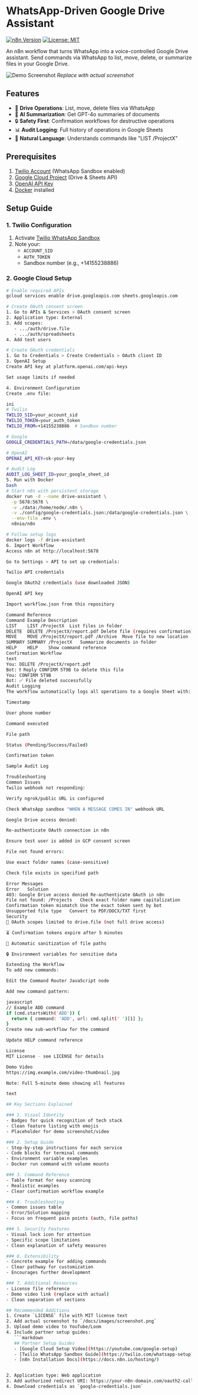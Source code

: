 # WhatsApp-Driven Google Drive Assistant
[![n8n Version](https://img.shields.io/badge/n8n-1.34+-blue.svg)](https://n8n.io)
[![License: MIT](https://img.shields.io/badge/License-MIT-yellow.svg)](https://opensource.org/licenses/MIT)

An n8n workflow that turns WhatsApp into a voice-controlled Google Drive assistant. Send commands via WhatsApp to list, move, delete, or summarize files in your Google Drive.

![Demo Screenshot](https://example.com/path/to/screenshot.png) *Replace with actual screenshot*

## Features
- 📁 **Drive Operations**: List, move, delete files via WhatsApp
- 📝 **AI Summarization**: Get GPT-4o summaries of documents
- 🔒 **Safety First**: Confirmation workflows for destructive operations
- 📊 **Audit Logging**: Full history of operations in Google Sheets
- 🤖 **Natural Language**: Understands commands like "LIST /ProjectX"

## Prerequisites
1. [Twilio Account](https://www.twilio.com/try-twilio) (WhatsApp Sandbox enabled)
2. [Google Cloud Project](https://console.cloud.google.com/) (Drive & Sheets API)
3. [OpenAI API Key](https://platform.openai.com/api-keys)
4. [Docker](https://docs.docker.com/get-docker/) installed

## Setup Guide

### 1. Twilio Configuration
1. Activate [Twilio WhatsApp Sandbox](https://console.twilio.com/us1/develop/sms/try-whatsapp)
2. Note your:
   - `ACCOUNT_SID`
   - `AUTH_TOKEN`
   - Sandbox number (e.g., +14155238886)

### 2. Google Cloud Setup
```bash
# Enable required APIs
gcloud services enable drive.googleapis.com sheets.googleapis.com

# Create OAuth consent screen
1. Go to APIs & Services > OAuth consent screen
2. Application type: External
3. Add scopes:
   - .../auth/drive.file
   - .../auth/spreadsheets
4. Add test users

# Create OAuth credentials
1. Go to Credentials > Create Credentials > OAuth client ID
3. OpenAI Setup
Create API key at platform.openai.com/api-keys

Set usage limits if needed

4. Environment Configuration
Create .env file:

ini
# Twilio
TWILIO_SID=your_account_sid
TWILIO_TOKEN=your_auth_token
TWILIO_FROM=+14155238886  # Sandbox number

# Google
GOOGLE_CREDENTIALS_PATH=/data/google-credentials.json

# OpenAI
OPENAI_API_KEY=sk-your-key

# Audit Log
AUDIT_LOG_SHEET_ID=your_google_sheet_id
5. Run with Docker
bash
# Start n8n with persistent storage
docker run -d --name drive-assistant \
  -p 5678:5678 \
  -v ./data:/home/node/.n8n \
  -v ./config/google-credentials.json:/data/google-credentials.json \
  --env-file .env \
  n8nio/n8n

# Follow setup logs
docker logs -f drive-assistant
6. Import Workflow
Access n8n at http://localhost:5678

Go to Settings > API to set up credentials:

Twilio API credentials

Google OAuth2 credentials (use downloaded JSON)

OpenAI API key

Import workflow.json from this repository

Command Reference
Command	Example	Description
LIST	LIST /ProjectX	List files in folder
DELETE	DELETE /ProjectX/report.pdf	Delete file (requires confirmation)
MOVE	MOVE /ProjectX/report.pdf /Archive	Move file to new location
SUMMARY	SUMMARY /ProjectX	Summarize documents in folder
HELP	HELP	Show command reference
Confirmation Workflow
text
You: DELETE /ProjectX/report.pdf
Bot: ❗ Reply CONFIRM 5T9B to delete this file
You: CONFIRM 5T9B
Bot: ✅ File deleted successfully
Audit Logging
The workflow automatically logs all operations to a Google Sheet with:

Timestamp

User phone number

Command executed

File path

Status (Pending/Success/Failed)

Confirmation token

Sample Audit Log

Troubleshooting
Common Issues
Twilio webhook not responding:

Verify ngrok/public URL is configured

Check WhatsApp sandbox "WHEN A MESSAGE COMES IN" webhook URL

Google Drive access denied:

Re-authenticate OAuth connection in n8n

Ensure test user is added in GCP consent screen

File not found errors:

Use exact folder names (case-sensitive)

Check file exists in specified path

Error Messages
Error	Solution
403: Google Drive access denied	Re-authenticate OAuth in n8n
File not found: /Projects	Check exact folder name capitalization
Confirmation token mismatch	Use the exact token sent by bot
Unsupported file type	Convert to PDF/DOCX/TXT first
Security
🔐 OAuth scopes limited to drive.file (not full drive access)

⏳ Confirmation tokens expire after 5 minutes

🧹 Automatic sanitization of file paths

🔒 Environment variables for sensitive data

Extending the Workflow
To add new commands:

Edit the Command Router JavaScript node

Add new command pattern:

javascript
// Example ADD command
if (cmd.startsWith('ADD')) {
  return { command: 'ADD', url: cmd.split(' ')[1] };
}
Create new sub-workflow for the command

Update HELP command reference

License
MIT License - see LICENSE for details

Demo Video
https://img.example.com/video-thumbnail.jpg

Note: Full 5-minute demo showing all features

text

## Key Sections Explained

### 1. Visual Identity
- Badges for quick recognition of tech stack
- Clean feature listing with emojis
- Placeholder for demo screenshot/video

### 2. Setup Guide
- Step-by-step instructions for each service
- Code blocks for terminal commands
- Environment variable examples
- Docker run command with volume mounts

### 3. Command Reference
- Table format for easy scanning
- Realistic examples
- Clear confirmation workflow example

### 4. Troubleshooting
- Common issues table
- Error/Solution mapping
- Focus on frequent pain points (auth, file paths)

### 5. Security Features
- Visual lock icon for attention
- Specific scope limitations
- Clean explanation of safety measures

### 6. Extensibility
- Concrete example for adding commands
- Clear pathway for customization
- Encourages further development

### 7. Additional Resources
- License file reference
- Demo video link (replace with actual)
- Clean separation of sections

## Recommended Additions
1. Create `LICENSE` file with MIT license text
2. Add actual screenshot to `/docs/images/screenshot.png`
3. Upload demo video to YouTube/Loom
4. Include partner setup guides:
   ```markdown
   ## Partner Setup Guides
   - [Google Cloud Setup Video](https://youtube.com/google-setup)
   - [Twilio WhatsApp Sandbox Guide](https://twilio.com/whatsapp-setup)
   - [n8n Installation Docs](https://docs.n8n.io/hosting/)


2. Application type: Web application
3. Add authorized redirect URI: https://your-n8n-domain.com/oauth2-callback
4. Download credentials as `google-credentials.json`
